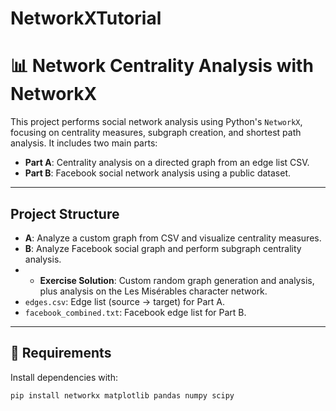 # NetworkXTutorial
# 📊 Network Centrality Analysis with NetworkX

This project performs social network analysis using Python's `NetworkX`, focusing on centrality measures, subgraph creation, and shortest path analysis. It includes two main parts:

- **Part A**: Centrality analysis on a directed graph from an edge list CSV.
- **Part B**: Facebook social network analysis using a public dataset.

---

## Project Structure

- **A**: Analyze a custom graph from CSV and visualize centrality measures.
- **B**: Analyze Facebook social graph and perform subgraph centrality analysis.
- - **Exercise Solution**: Custom random graph generation and analysis, plus analysis on the Les Misérables character network.
- `edges.csv`: Edge list (source → target) for Part A.
- `facebook_combined.txt`: Facebook edge list for Part B.

---

## 🧰 Requirements

Install dependencies with:

```bash
pip install networkx matplotlib pandas numpy scipy
